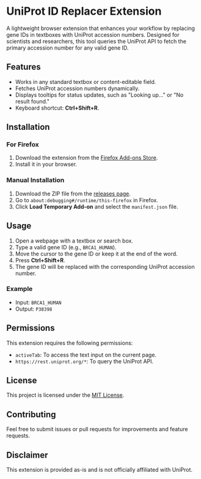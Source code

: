 # UniProt ID Replacer Extension

A lightweight browser extension that enhances your workflow by replacing gene IDs in textboxes with UniProt accession numbers. Designed for scientists and researchers, this tool queries the UniProt API to fetch the primary accession number for any valid gene ID.

## Features
- Works in any standard textbox or content-editable field.
- Fetches UniProt accession numbers dynamically.
- Displays tooltips for status updates, such as "Looking up..." or "No result found."
- Keyboard shortcut: **Ctrl+Shift+R**.

## Installation
### For Firefox
1. Download the extension from the [Firefox Add-ons Store](https://addons.mozilla.org/en-US/firefox/addon/uniprot-id-replacer/).
2. Install it in your browser.

### Manual Installation
1. Download the ZIP file from the [releases page](#zip).
2. Go to `about:debugging#/runtime/this-firefox` in Firefox.
3. Click **Load Temporary Add-on** and select the `manifest.json` file.

## Usage
1. Open a webpage with a textbox or search box.
2. Type a valid gene ID (e.g., `BRCA1_HUMAN`).
3. Move the cursor to the gene ID or keep it at the end of the word.
4. Press **Ctrl+Shift+R**.
5. The gene ID will be replaced with the corresponding UniProt accession number.

### Example
- Input: `BRCA1_HUMAN`
- Output: `P38398`

## Permissions
This extension requires the following permissions:
- `activeTab`: To access the text input on the current page.
- `https://rest.uniprot.org/*`: To query the UniProt API.

## License
This project is licensed under the [MIT License](LICENSE).

## Contributing
Feel free to submit issues or pull requests for improvements and feature requests.

## Disclaimer
This extension is provided as-is and is not officially affiliated with UniProt.
